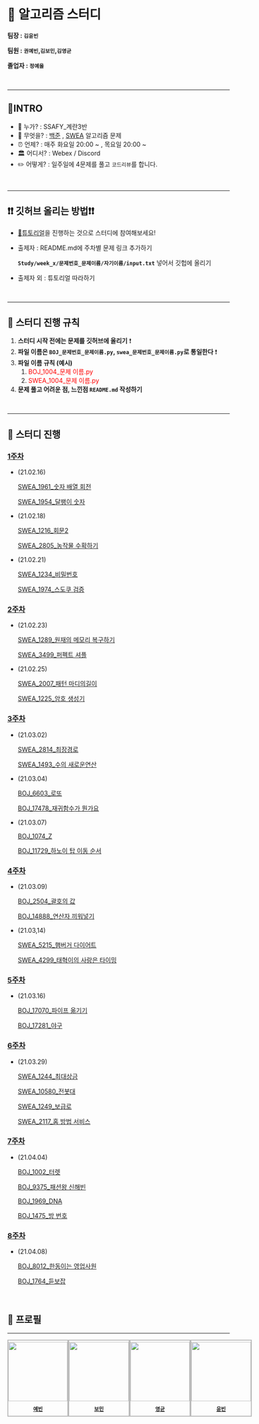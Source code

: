 🎈 알고리즘 스터디
====================================

**팀장 : `김윤빈`**

**팀원 : `권예빈`,`김보민`,`김영균`**

**졸업자 : `정예울`**

<br>

---

## 🎉INTRO

-	💁 누가? : SSAFY_계란3반
-	🐍 무엇을? : [백준](https://www.acmicpc.net/) , [SWEA](https://swexpertacademy.com/main/code/problem/problemList.do) 알고리즘 문제
-	⏰ 언제? : 매주 화요일 20:00 ~ , 목요일 20:00 ~
-	🏛 어디서? : Webex / Discord
-	✏️ 어떻게? : 일주일에 4문제를 풀고 `코드리뷰`를 합니다.

<br>

---

## ❗❗ 깃허브 올리는 방법❗❗

- [🐣튜토리얼](files/tutorial.md)을 진행하는 것으로 스터디에 참여해보세요!

- 출제자 : README.md에 주차별 문제 링크 추가하기

  ​				**``Study/week_x/문제번호_문제이름/자기이름/input.txt``** 넣어서 깃헙에 올리기

- 출제자 외 :  튜토리얼 따라하기

<br>

---

## 👻 스터디 진행 규칙

1. **스터디 시작 전에는 문제를 깃허브에 올리기** ❗️
2. **파일 이름은 ``BOJ_문제번호_문제이름.py``, ``swea_문제번호_문제이름.py``로 통일한다** ❗️
3. **파일 이름 규칙 (예시)**
   1. <span style="color:red">BOJ_1004_문제 이름.py</span>
   2. <span style="color:red">SWEA_1004_문제 이름.py</span>
4. **문제 풀고 어려운 점, 느낀점 `README.md` 작성하기**

<br>

---

## 📅 스터디 진행

### [1주차](Study/Week_1)

- (21.02.16)

  [SWEA_1961_숫자 배열 회전](https://swexpertacademy.com/main/code/problem/problemDetail.do?contestProbId=AV5Pq-OKAVYDFAUq&categoryId=AV5Pq-OKAVYDFAUq&categoryType=CODE&problemTitle=1961&orderBy=FIRST_REG_DATETIME&selectCodeLang=ALL&select-1=&pageSize=10&pageIndex=1)

  [SWEA_1954_달팽이 숫자](https://swexpertacademy.com/main/code/problem/problemDetail.do?contestProbId=AV5PobmqAPoDFAUq&categoryId=AV5PobmqAPoDFAUq&categoryType=CODE&problemTitle=1954&orderBy=FIRST_REG_DATETIME&selectCodeLang=ALL&select-1=&pageSize=10&pageIndex=1&&&&&&&&&)

- (21.02.18)

  [SWEA_1216_회문2](https://swexpertacademy.com/main/code/problem/problemDetail.do?contestProbId=AV14Rq5aABUCFAYi&categoryId=AV14Rq5aABUCFAYi&categoryType=CODE&problemTitle=1216&orderBy=FIRST_REG_DATETIME&selectCodeLang=ALL&select-1=&pageSize=10&pageIndex=1)

  [SWEA_2805_농작물 수확하기](https://swexpertacademy.com/main/code/problem/problemDetail.do?contestProbId=AV7GLXqKAWYDFAXB&categoryId=AV7GLXqKAWYDFAXB&categoryType=CODE&problemTitle=2805&orderBy=FIRST_REG_DATETIME&selectCodeLang=ALL&select-1=&pageSize=10&pageIndex=1)

- (21.02.21)

  [SWEA_1234_비밀번호](https://swexpertacademy.com/main/code/problem/problemDetail.do?contestProbId=AV14_DEKAJcCFAYD&categoryId=AV14_DEKAJcCFAYD&categoryType=CODE&problemTitle=1234&orderBy=FIRST_REG_DATETIME&selectCodeLang=ALL&select-1=&pageSize=10&pageIndex=1)

  [SWEA_1974_스도쿠 검증](https://swexpertacademy.com/main/code/problem/problemDetail.do?contestProbId=AV5Psz16AYEDFAUq&categoryId=AV5Psz16AYEDFAUq&categoryType=CODE&problemTitle=1974&orderBy=FIRST_REG_DATETIME&selectCodeLang=ALL&select-1=&pageSize=10&pageIndex=1)

### [2주차](Study/Week_2)

- (21.02.23)

  [SWEA_1289_원재의 메모리 복구하기](https://swexpertacademy.com/main/code/problem/problemDetail.do?contestProbId=AV19AcoKI9sCFAZN&categoryId=AV19AcoKI9sCFAZN&categoryType=CODE&problemTitle=1289&orderBy=FIRST_REG_DATETIME&selectCodeLang=ALL&select-1=&pageSize=10&pageIndex=1)

  [SWEA_3499_퍼펙트 셔플](https://swexpertacademy.com/main/code/problem/problemDetail.do?contestProbId=AWGsRbk6AQIDFAVW&categoryId=AWGsRbk6AQIDFAVW&categoryType=CODE&problemTitle=3499&orderBy=FIRST_REG_DATETIME&selectCodeLang=ALL&select-1=&pageSize=10&pageIndex=1)

- (21.02.25)

  [SWEA_2007_패턴 마디의길이](https://swexpertacademy.com/main/code/problem/problemDetail.do?contestProbId=AV5P1kNKAl8DFAUq&categoryId=AV5P1kNKAl8DFAUq&categoryType=CODE&problemTitle=2007&orderBy=FIRST_REG_DATETIME&selectCodeLang=ALL&select-1=&pageSize=10&pageIndex=1)

  [SWEA_1225_암호 생성기](https://swexpertacademy.com/main/code/problem/problemDetail.do?contestProbId=AV14uWl6AF0CFAYD&categoryId=AV14uWl6AF0CFAYD&categoryType=CODE&problemTitle=1225&orderBy=FIRST_REG_DATETIME&selectCodeLang=ALL&select-1=&pageSize=10&pageIndex=1)

### [3주차](Study/Week_3)

- (21.03.02)

  [SWEA_2814_최장경로](https://swexpertacademy.com/main/code/problem/problemDetail.do?contestProbId=AV7GOPPaAeMDFAXB&categoryId=AV7GOPPaAeMDFAXB&categoryType=CODE&problemTitle=2814&orderBy=FIRST_REG_DATETIME&selectCodeLang=ALL&select-1=&pageSize=10&pageIndex=1&&&&&&&&&)

  [SWEA_1493_수의 새로운연산](https://swexpertacademy.com/main/code/problem/problemDetail.do?contestProbId=AV2b-QGqADMBBASw&categoryId=AV2b-QGqADMBBASw&categoryType=CODE&problemTitle=1493&orderBy=FIRST_REG_DATETIME&selectCodeLang=ALL&select-1=&pageSize=10&pageIndex=1)

- (21.03.04)

  [BOJ_6603_로또](https://www.acmicpc.net/problem/6603)

  [BOJ_17478_재귀함수가 뭔가요](https://www.acmicpc.net/problem/17478)

- (21.03.07)

  [BOJ_1074_Z](https://www.acmicpc.net/problem/1074)

  [BOJ_11729_하노이 탑 이동 순서](https://www.acmicpc.net/problem/11729)

### [4주차](Study/Week_4)

- (21.03.09)

  [BOJ_2504_괄호의 값](https://www.acmicpc.net/problem/2504)

  [BOJ_14888_연산자 끼워넣기](https://www.acmicpc.net/problem/14888)

- (21.03,14)

  [SWEA_5215_햄버거 다이어트](https://swexpertacademy.com/main/code/problem/problemDetail.do?contestProbId=AWT-lPB6dHUDFAVT&categoryId=AWT-lPB6dHUDFAVT&categoryType=CODE&problemTitle=5215&orderBy=FIRST_REG_DATETIME&selectCodeLang=ALL&select-1=&pageSize=10&pageIndex=1)

  [SWEA_4299_태혁이의 사랑은 타이밍](https://swexpertacademy.com/main/code/problem/problemDetail.do?contestProbId=AWLv6mx6htoDFAVV&categoryId=AWLv6mx6htoDFAVV&categoryType=CODE&problemTitle=4299&orderBy=FIRST_REG_DATETIME&selectCodeLang=ALL&select-1=&pageSize=10&pageIndex=1)

### [5주차](Study/Week_5)

- (21.03.16)

  [BOJ_17070_파이프 옮기기](https://www.acmicpc.net/problem/17070)

  [BOJ_17281_야구](https://www.acmicpc.net/problem/17281)

### [6주차](Study/Week_6)

- (21.03.29)

  [SWEA_1244_최대상금](https://swexpertacademy.com/main/code/problem/problemDetail.do?contestProbId=AV15Khn6AN0CFAYD&categoryId=AV15Khn6AN0CFAYD&categoryType=CODE&problemTitle=1244&orderBy=FIRST_REG_DATETIME&selectCodeLang=ALL&select-1=&pageSize=10&pageIndex=1)

  [SWEA_10580_전봇대](https://swexpertacademy.com/main/code/problem/problemDetail.do?contestProbId=AXO8QBw6Qu4DFAXS&categoryId=AXO8QBw6Qu4DFAXS&categoryType=CODE&problemTitle=10580&orderBy=FIRST_REG_DATETIME&selectCodeLang=ALL&select-1=&pageSize=10&pageIndex=1)

  [SWEA_1249_보급로](https://swexpertacademy.com/main/code/problem/problemDetail.do?contestProbId=AV15QRX6APsCFAYD&categoryId=AV15QRX6APsCFAYD&categoryType=CODE&problemTitle=1249&orderBy=FIRST_REG_DATETIME&selectCodeLang=ALL&select-1=&pageSize=10&pageIndex=1)

  [SWEA_2117_홈 방법 서비스](https://swexpertacademy.com/main/code/problem/problemDetail.do?contestProbId=AV5V61LqAf8DFAWu&categoryId=AV5V61LqAf8DFAWu&categoryType=CODE&problemTitle=2117&orderBy=FIRST_REG_DATETIME&selectCodeLang=ALL&select-1=&pageSize=10&pageIndex=1)

### [7주차](Study/Week_7)

- (21.04.04)

  [BOJ_1002_터렛](https://www.acmicpc.net/problem/1002)

  [BOJ_9375_패션왕 신해빈](https://www.acmicpc.net/problem/9375)

  [BOJ_1969_DNA](https://www.acmicpc.net/problem/1969)

  [BOJ_1475_방 번호](https://www.acmicpc.net/problem/1475)


### [8주차](Study/Week_8)

- (21.04.08)

  [BOJ_8012_한동이는 영업사원](https://www.acmicpc.net/problem/8012)

  [BOJ_1764_듣보잡](https://www.acmicpc.net/problem/1764)

<br>

## 👀 프로필

---

<div style="display: flex; justify-content: space-between">
  <a href="https://github.com/kwonay11" style="display: flex; flex-direction: column; align-items: center; border: 2px solid #bbb; width: 15vw;">
    <img src="https://avatars.githubusercontent.com/u/50578895?v=4" alt=""/ style="margin-top: 3px; width: 14vw;">
    <sub style="padding: 8px;"><b>예빈</b></sub>
  </a>
  <a href="https://github.com/kwonay11" style="display: flex; flex-direction: column; align-items: center; border: 2px solid #bbb; width: 15vw;">
    <img src="https://avatars.githubusercontent.com/u/73024054?v=4" alt=""/ style="margin-top: 3px; width: 14vw;">
    <sub style="padding: 8px;"><b>보민</b></sub>
  </a>
  <a href="https://github.com/kwonay11" style="display: flex; flex-direction: column; align-items: center; border: 2px solid #bbb; width: 15vw;">
    <img src="https://avatars.githubusercontent.com/u/77529078?v=4" alt=""/ style="margin-top: 3px; width: 14vw;">
    <sub style="padding: 8px;"><b>영균</b></sub>
  </a>
  <a href="https://github.com/kwonay11" style="display: flex; flex-direction: column; align-items: center; border: 2px solid #bbb; width: 15vw;">
    <img src="https://avatars.githubusercontent.com/u/50879954?v=4" alt=""/ style="margin-top: 3px; width: 14vw;">
    <sub style="padding: 8px;"><b>윤빈</b></sub>
  </a>
</div>



